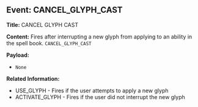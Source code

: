 ## Event: CANCEL_GLYPH_CAST

**Title:** CANCEL GLYPH CAST

**Content:**
Fires after interrupting a new glyph from applying to an ability in the spell book.
`CANCEL_GLYPH_CAST`

**Payload:**
- `None`

**Related Information:**
- USE_GLYPH - Fires if the user attempts to apply a new glyph
- ACTIVATE_GLYPH - Fires if the user did not interrupt the new glyph